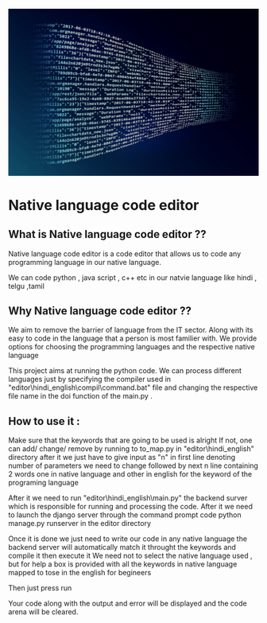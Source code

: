 ![GitHub Logo](https://github.com/jayant-ism/Native_language_code_editor-Owner/blob/master/img/logo.jpg)

# Native language code editor 

## What is Native language code editor  ?? 
Native language code editor is a code editor that  allows us to code any programming language in our native language.

We can code python , java script , c++ etc in our natvie language like hindi , telgu ,tamil

## Why Native language code editor  ??

We aim to remove the barrier of language from the IT sector. Along with its easy to code in the language that a person is most familier with.
We provide options for choosing the programming languages and the respective native language

This project aims at running the python code. We can process different languages just by specifying the compiler used in "editor\hindi_english\compil\command.bat" file and changing the respective file name in the doi function of the main.py .


## How to use it :
Make sure that the keywords that are going to be used is alright
If not, one can add/ change/ remove by running to to_map.py in "editor\hindi_english" directory after it
    we just have to give input as "n" in first line denoting number of parameters we need to change 
    followed by next n line containing 2 words one in native language and other in english for the keyword of the programing language 


After it we need to run "editor\hindi_english\main.py" the backend surver which is responsible for running and processing the code.
After it we need to launch the django server through the command prompt code  python manage.py runserver  in the editor directory

Once it is done we just need to write our code in any native language the backend server will automatically match it throught the keywords and compile it then execute it
We need not to select the native language used , but for help a box is provided with all the keywords in native language mapped to tose in the english for begineers

Then just press run 

Your code along with the output  and error will be displayed and the code arena will be cleared.

